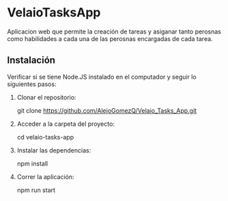 # VelaioTasksApp

Aplicacion web que permite la creación de tareas y asiganar tanto perosnas como habilidades a cada una de las perosnas encargadas de cada tarea.

## Instalación

Verificar si se tiene Node.JS instalado en el computador y seguir lo siguientes pasos:

1. Clonar el repositorio:

   git clone https://github.com/AlejoGomezQ/Velaio_Tasks_App.git

2. Acceder a la carpeta del proyecto:

   cd velaio-tasks-app

3. Instalar las dependencias:

   npm install

4. Correr la aplicación:

   npm run start
